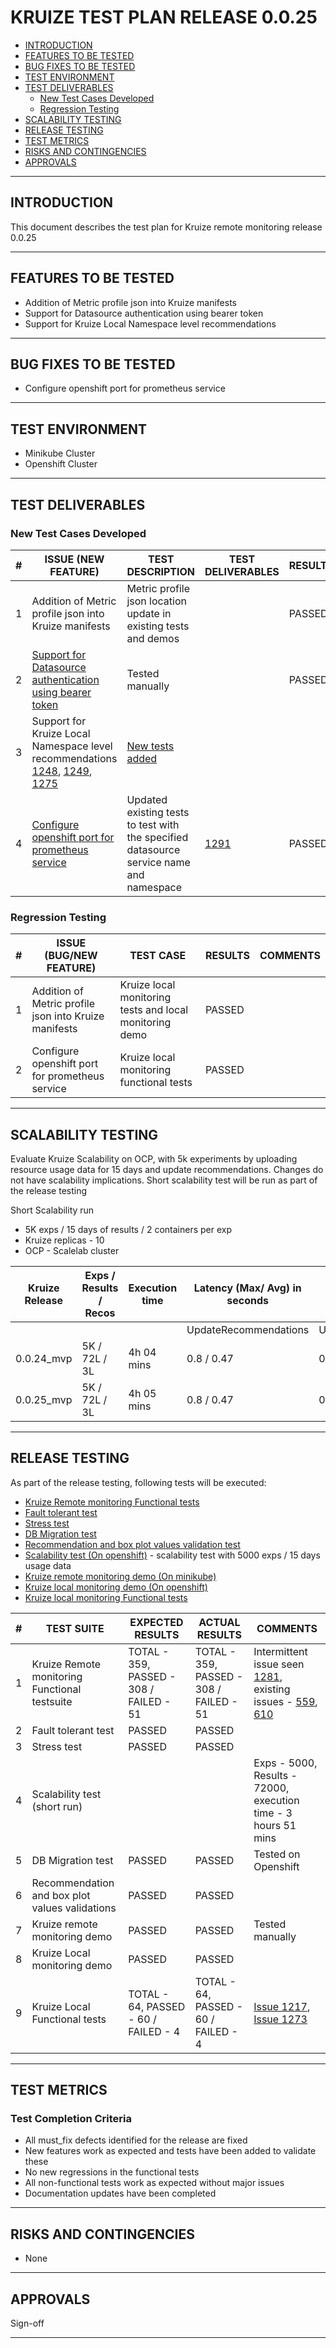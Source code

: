 # KRUIZE TEST PLAN RELEASE 0.0.25

- [INTRODUCTION](#introduction)
- [FEATURES TO BE TESTED](#features-to-be-tested)
- [BUG FIXES TO BE TESTED](#bug-fixes-to-be-tested)
- [TEST ENVIRONMENT](#test-environment)
- [TEST DELIVERABLES](#test-deliverables)
   - [New Test Cases Developed](#new-test-cases-developed)
   - [Regression Testing](#regresion-testing)
- [SCALABILITY TESTING](#scalability-testing)
- [RELEASE TESTING](#release-testing)
- [TEST METRICS](#test-metrics)
- [RISKS AND CONTINGENCIES](#risks-and-contingencies)
- [APPROVALS](#approvals)

-----

## INTRODUCTION

This document describes the test plan for Kruize remote monitoring release 0.0.25

----

## FEATURES TO BE TESTED

* Addition of Metric profile json into Kruize manifests
* Support for Datasource authentication using bearer token
* Support for Kruize Local Namespace level recommendations

------

## BUG FIXES TO BE TESTED

* Configure openshift port for prometheus service

---

## TEST ENVIRONMENT

* Minikube Cluster
* Openshift Cluster 

---

## TEST DELIVERABLES

### New Test Cases Developed

| # | ISSUE (NEW FEATURE)                                                                                                                                                                                                       | TEST DESCRIPTION                                                                        | TEST DELIVERABLES                                      | RESULTS | COMMENTS |
|---|---------------------------------------------------------------------------------------------------------------------------------------------------------------------------------------------------------------------------|-----------------------------------------------------------------------------------------|--------------------------------------------------------|---------| --- |
| 1 | Addition of Metric profile json into Kruize manifests                                                                                                                                                                     | Metric profile json location update in existing tests and demos                         |                                                        | PASSED  | |
| 2 | [Support for Datasource authentication using bearer token](https://github.com/kruize/autotune/pull/1289)                                                                                                                  | Tested manually                                                                         |                                                        | PASSED | |
| 3 | Support for Kruize Local Namespace level recommendations [1248](https://github.com/kruize/autotune/pull/1248), [1249](https://github.com/kruize/autotune/pull/1249), [1275](https://github.com/kruize/autotune/pull/1275) | [New tests added](https://github.com/kruize/autotune/pull/1293)                         |                                                        |  | |
| 4 | [Configure openshift port for prometheus service](https://github.com/kruize/autotune/pull/1278)                                                                                                                           | Updated existing tests to test with the specified datasource service name and namespace | [1291](https://github.com/kruize/autotune/pull/1291) | PASSED | |



### Regression Testing

| # | ISSUE (BUG/NEW FEATURE)                               | TEST CASE                                               | RESULTS | COMMENTS |
|---|-------------------------------------------------------|---------------------------------------------------------|---------| --- |
| 1 | Addition of Metric profile json into Kruize manifests | Kruize local monitoring tests and local monitoring demo | PASSED | | 
| 2 | Configure openshift port for prometheus service       | Kruize local monitoring functional tests                | PASSED | |

---

## SCALABILITY TESTING

Evaluate Kruize Scalability on OCP, with 5k experiments by uploading resource usage data for 15 days and update recommendations.
Changes do not have scalability implications. Short scalability test will be run as part of the release testing

Short Scalability run
- 5K exps / 15 days of results / 2 containers per exp
- Kruize replicas - 10
- OCP - Scalelab cluster

Kruize Release | Exps / Results / Recos | Execution time | Latency (Max/ Avg) in seconds |               |                      | Postgres DB size(MB) | Kruize Max CPU | Kruize Max Memory (GB)
-- |------------------------|----------------|-------------------------------|---------------|----------------------|----------------------|----------------| --
  |   |     |                | UpdateRecommendations         | UpdateResults | LoadResultsByExpName |                      |                |  
0.0.24_mvp | 5K / 72L / 3L | 4h 04 mins     | 0.8 / 0.47                    | 0.13 / 0.12   | 0.53 / 0.36          | 21752                | 4.63           | 34.72
0.0.25_mvp | 5K / 72L / 3L | 4h 05 mins     | 0.8 / 0.47                    | 0.13 / 0.12   | 0.53 / 0.36          | 21783                | 4.61           | 36.81

----
## RELEASE TESTING

As part of the release testing, following tests will be executed:
- [Kruize Remote monitoring Functional tests](/tests/scripts/remote_monitoring_tests/Remote_monitoring_tests.md)
- [Fault tolerant test](/tests/scripts/remote_monitoring_tests/fault_tolerant_tests.md)
- [Stress test](/tests/scripts/remote_monitoring_tests/README.md)
- [DB Migration test](/tests/scripts/remote_monitoring_tests/db_migration_test.md)
- [Recommendation and box plot values validation test](https://github.com/kruize/kruize-demos/blob/main/monitoring/remote_monitoring_demo/recommendations_infra_demo/README.md)
- [Scalability test (On openshift)](/tests/scripts/remote_monitoring_tests/scalability_test.md) - scalability test with 5000 exps / 15 days usage data
- [Kruize remote monitoring demo (On minikube)](https://github.com/kruize/kruize-demos/blob/main/monitoring/remote_monitoring_demo/README.md)
- [Kruize local monitoring demo (On openshift)](https://github.com/kruize/kruize-demos/blob/main/monitoring/local_monitoring_demo)
- [Kruize local monitoring Functional tests](/tests/scripts/local_monitoring_tests/Local_monitoring_tests.md)


| #   | TEST SUITE | EXPECTED RESULTS                        | ACTUAL RESULTS                          | COMMENTS                                                                                                                                                                                                     |
| --- | ---------- |-----------------------------------------|-----------------------------------------|--------------------------------------------------------------------------------------------------------------------------------------------------------------------------------------------------------------| 
| 1   |  Kruize Remote monitoring Functional testsuite | TOTAL - 359, PASSED - 308 / FAILED - 51 | TOTAL - 359, PASSED - 308 / FAILED - 51 | Intermittent issue seen [1281](https://github.com/kruize/autotune/issues/1281), existing issues - [559](https://github.com/kruize/autotune/issues/559), [610](https://github.com/kruize/autotune/issues/610) |
| 2   |  Fault tolerant test | PASSED                                  | PASSED                                  |                                                                                                                                                                                                              |
| 3   |  Stress test | PASSED                                  | PASSED                                  |                                                                                                                                                                                                              |
| 4   |  Scalability test (short run)|                                         |                                         | Exps - 5000, Results - 72000, execution time - 3 hours 51 mins                                                                                                                                               |
| 5   |  DB Migration test | PASSED                                  | PASSED                                  | Tested on Openshift                                                                                                                                                                                          |
| 6   |  Recommendation and box plot values validations | PASSED                                  | PASSED                                  |                                                                                                                                                                                                              |
| 7   |  Kruize remote monitoring demo | PASSED                                  | PASSED                                  | Tested manually                                                                                                                                                                                              |
| 8   |  Kruize Local monitoring demo | PASSED                                  | PASSED                                  |                                                                                                                                                                                                              |
| 9   |  Kruize Local Functional tests | TOTAL - 64, PASSED - 60 / FAILED - 4    | TOTAL - 64, PASSED - 60 / FAILED - 4    | [Issue 1217](https://github.com/kruize/autotune/issues/1217), [Issue 1273](https://github.com/kruize/autotune/issues/1273)                                                                                   |

---

## TEST METRICS

### Test Completion Criteria

* All must_fix defects identified for the release are fixed
* New features work as expected and tests have been added to validate these
* No new regressions in the functional tests
* All non-functional tests work as expected without major issues
* Documentation updates have been completed

----

## RISKS AND CONTINGENCIES

* None

----
## APPROVALS

Sign-off

----

